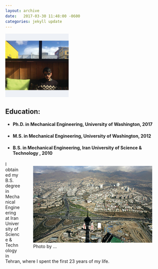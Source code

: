 ```yaml
---
layout: archive
date:   2017-03-30 11:48:00 -0600
categories: jekyll update
---
```

<img src="/assets/images/FB-profie.jpg" alt="Profile Picture" style="width:200px;height:200px;">

## Education:
* #### Ph.D. in Mechanical Engineering, University of Washington, 2017
* #### M.S. in Mechanical Engineering, University of Washington, 2012
* #### B.S. in Mechanical Engineering, Iran University of Science & Technology , 2010

<div>
    <p style="float: right;">
    <figure style="float:right;">
    <img alt="Tehran image"
    src="/assets/images/Tehran-kaveh.png"
    width="376" height="242"/>
    <figcaption>Photo by ...</figcaption>
    </figure>
    </p>
    <p>I obtained my B.S. degree in Mechanical Engineering at Iran University of Science & Technology in Tehran, where I spent the first 23 years of my life.</p>
</div>
